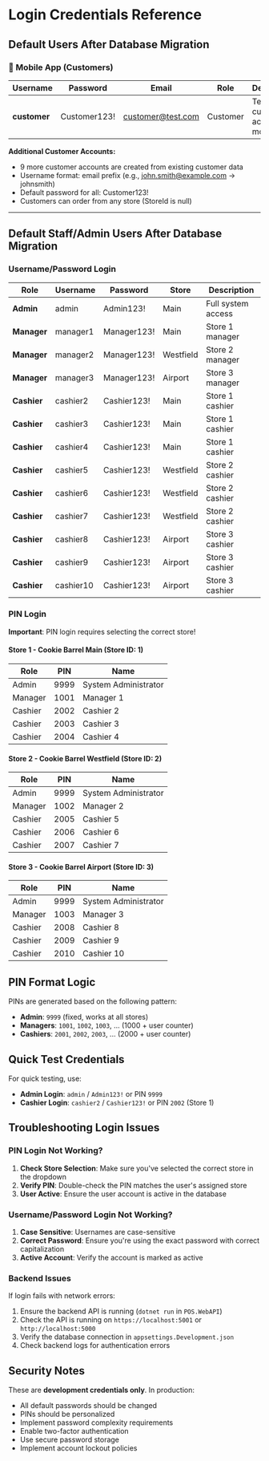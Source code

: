 # Login Credentials Reference

## Default Users After Database Migration

### 📱 Mobile App (Customers)

| Username | Password | Email | Role | Description |
|----------|----------|-------|------|-------------|
| **customer** | Customer123! | customer@test.com | Customer | Test customer account for mobile app |

**Additional Customer Accounts:**
- 9 more customer accounts are created from existing customer data
- Username format: email prefix (e.g., john.smith@example.com → johnsmith)
- Default password for all: Customer123!
- Customers can order from any store (StoreId is null)

---

## Default Staff/Admin Users After Database Migration

### Username/Password Login

| Role | Username | Password | Store | Description |
|------|----------|----------|-------|-------------|
| **Admin** | admin | Admin123! | Main | Full system access |
| **Manager** | manager1 | Manager123! | Main | Store 1 manager |
| **Manager** | manager2 | Manager123! | Westfield | Store 2 manager |
| **Manager** | manager3 | Manager123! | Airport | Store 3 manager |
| **Cashier** | cashier2 | Cashier123! | Main | Store 1 cashier |
| **Cashier** | cashier3 | Cashier123! | Main | Store 1 cashier |
| **Cashier** | cashier4 | Cashier123! | Main | Store 1 cashier |
| **Cashier** | cashier5 | Cashier123! | Westfield | Store 2 cashier |
| **Cashier** | cashier6 | Cashier123! | Westfield | Store 2 cashier |
| **Cashier** | cashier7 | Cashier123! | Westfield | Store 2 cashier |
| **Cashier** | cashier8 | Cashier123! | Airport | Store 3 cashier |
| **Cashier** | cashier9 | Cashier123! | Airport | Store 3 cashier |
| **Cashier** | cashier10 | Cashier123! | Airport | Store 3 cashier |

### PIN Login

**Important**: PIN login requires selecting the correct store!

#### Store 1 - Cookie Barrel Main (Store ID: 1)
| Role | PIN | Name |
|------|-----|------|
| Admin | 9999 | System Administrator |
| Manager | 1001 | Manager 1 |
| Cashier | 2002 | Cashier 2 |
| Cashier | 2003 | Cashier 3 |
| Cashier | 2004 | Cashier 4 |

#### Store 2 - Cookie Barrel Westfield (Store ID: 2)
| Role | PIN | Name |
|------|-----|------|
| Admin | 9999 | System Administrator |
| Manager | 1002 | Manager 2 |
| Cashier | 2005 | Cashier 5 |
| Cashier | 2006 | Cashier 6 |
| Cashier | 2007 | Cashier 7 |

#### Store 3 - Cookie Barrel Airport (Store ID: 3)
| Role | PIN | Name |
|------|-----|------|
| Admin | 9999 | System Administrator |
| Manager | 1003 | Manager 3 |
| Cashier | 2008 | Cashier 8 |
| Cashier | 2009 | Cashier 9 |
| Cashier | 2010 | Cashier 10 |

## PIN Format Logic

PINs are generated based on the following pattern:
- **Admin**: `9999` (fixed, works at all stores)
- **Managers**: `1001`, `1002`, `1003`, ... (1000 + user counter)
- **Cashiers**: `2001`, `2002`, `2003`, ... (2000 + user counter)

## Quick Test Credentials

For quick testing, use:
- **Admin Login**: `admin` / `Admin123!` or PIN `9999`
- **Cashier Login**: `cashier2` / `Cashier123!` or PIN `2002` (Store 1)

## Troubleshooting Login Issues

### PIN Login Not Working?
1. **Check Store Selection**: Make sure you've selected the correct store in the dropdown
2. **Verify PIN**: Double-check the PIN matches the user's assigned store
3. **User Active**: Ensure the user account is active in the database

### Username/Password Login Not Working?
1. **Case Sensitive**: Usernames are case-sensitive
2. **Correct Password**: Ensure you're using the exact password with correct capitalization
3. **Active Account**: Verify the account is marked as active

### Backend Issues
If login fails with network errors:
1. Ensure the backend API is running (`dotnet run` in `POS.WebAPI`)
2. Check the API is running on `https://localhost:5001` or `http://localhost:5000`
3. Verify the database connection in `appsettings.Development.json`
4. Check backend logs for authentication errors

## Security Notes

These are **development credentials only**. In production:
- All default passwords should be changed
- PINs should be personalized
- Implement password complexity requirements
- Enable two-factor authentication
- Use secure password storage
- Implement account lockout policies
